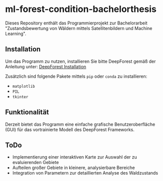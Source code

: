 # ml-forest-condition-bachelorthesis

Dieses Repository enthält das Programmierprojekt zur Bachelorarbeit "Zustandsbewertung von Wäldern mittels Satellitenbildern und Machine Learning".

## Installation

Um das Programm zu nutzen, installieren Sie bitte DeepForest gemäß der Anleitung unter:
[DeepForest Installation](https://deepforest.readthedocs.io/en/latest/installation.html)

Zusätzlich sind folgende Pakete mittels `pip` oder `conda` zu installieren:
- `matplotlib`
- `PIL`
- `tkinter`

## Funktionalität

Derzeit bietet das Programm eine einfache grafische Benutzeroberfläche (GUI) für das vortrainierte Modell des DeepForest Frameworks.

## ToDo

- Implementierung einer interaktiven Karte zur Auswahl der zu evaluierenden Gebiete
- Aufteilen großer Gebiete in kleinere, analysierbare Bereiche
- Integration von Parametern zur detaillierten Analyse des Waldzustands
